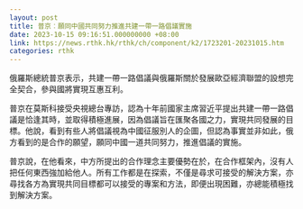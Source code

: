 ```yaml
---
layout: post
title: 普京︰願同中國共同努力推進共建一帶一路倡議實施
date: 2023-10-15 09:16:51.000000000 +08:00
link: https://news.rthk.hk/rthk/ch/component/k2/1723201-20231015.htm
categories: rthk
---
```


俄羅斯總統普京表示，共建一帶一路倡議與俄羅斯關於發展歐亞經濟聯盟的設想完全契合，參與國將實現互惠互利。

普京在莫斯科接受央視總台專訪，認為十年前國家主席習近平提出共建一帶一路倡議是恰逢其時，並取得積極進展，因為倡議旨在匯聚各國之力，實現共同發展的目標。他說，看到有些人將倡議視為中國征服別人的企圖，但認為事實並非如此，俄方看到的是合作的願望，願同中國一道共同努力，推進倡議的實施。

普京說，在他看來，中方所提出的合作理念主要優勢在於，在合作框架內，沒有人把任何東西強加給他人。所有工作都是在探索，不僅是尋求可接受的解決方案，亦尋找各方為實現共同目標都可以接受的專案和方法，即便出現困難，亦總能積極找到解決方案。
